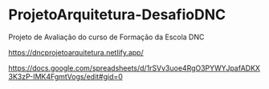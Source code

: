 # ProjetoArquitetura-DesafioDNC
Projeto de Avaliação do curso de Formação da Escola DNC

https://dncprojetoarquitetura.netlify.app/

https://docs.google.com/spreadsheets/d/1rSVv3uoe4RgO3PYWYJpafADKX3K3zP-IMK4FgmtVogs/edit#gid=0
